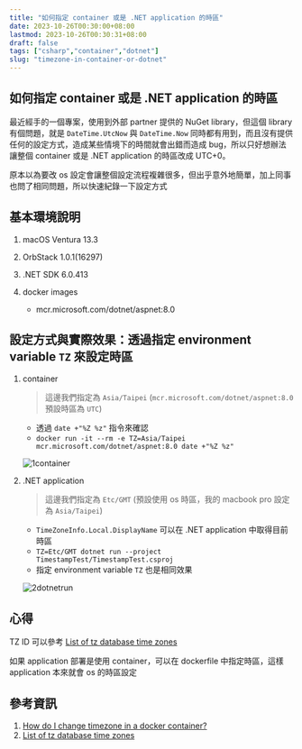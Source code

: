 ```yaml
---
title: "如何指定 container 或是 .NET application 的時區"
date: 2023-10-26T00:30:00+08:00
lastmod: 2023-10-26T00:30:31+08:00
draft: false
tags: ["csharp","container","dotnet"]
slug: "timezone-in-container-or-dotnet"
---
```


## 如何指定 container 或是 .NET application 的時區

最近經手的一個專案，使用到外部 partner 提供的 NuGet library，但這個 library 有個問題，就是 `DateTime.UtcNow` 與 `DateTime.Now` 同時都有用到，而且沒有提供任何的設定方式，造成某些情境下的時間就會出錯而造成 bug，所以只好想辦法讓整個 container 或是 .NET application 的時區改成 UTC+0。

原本以為要改 os 設定會讓整個設定流程複雜很多，但出乎意外地簡單，加上同事也問了相同問題，所以快速紀錄一下設定方式

## 基本環境說明

1. macOS Ventura 13.3
2. OrbStack 1.0.1(16297)
3. .NET SDK 6.0.413
4. docker images

    - mcr.microsoft.com/dotnet/aspnet:8.0

## 設定方式與實際效果：透過指定 environment variable `TZ` 來設定時區

1. container

    > 這邊我們指定為 `Asia/Taipei` (`mcr.microsoft.com/dotnet/aspnet:8.0` 預設時區為 `UTC`)

    - 透過 `date +"%Z %z"` 指令來確認
    - `docker run -it --rm -e TZ=Asia/Taipei mcr.microsoft.com/dotnet/aspnet:8.0 date +"%Z %z"`

    ![1container](https://github.com/yowko/picsbed/assets/3851540/b1719384-4c87-4548-9f96-acae2bf0f95d)

2. .NET application

    > 這邊我們指定為 `Etc/GMT` (預設使用 os 時區，我的 macbook pro 設定為 `Asia/Taipei`)

    - `TimeZoneInfo.Local.DisplayName` 可以在 .NET application 中取得目前時區
    - `TZ=Etc/GMT dotnet run --project TimestampTest/TimestampTest.csproj`
    - 指定 environment variable `TZ` 也是相同效果

    ![2dotnetrun](https://github.com/yowko/picsbed/assets/3851540/b454aaea-0ec7-4f31-8c2f-0d53c105d4c7)

## 心得

TZ ID 可以參考 [List of tz database time zones](https://en.wikipedia.org/wiki/List_of_tz_database_time_zones)

如果 application 部署是使用 container，可以在 dockerfile 中指定時區，這樣 application 本來就會 os 的時區設定

## 參考資訊

1. [How do I change timezone in a docker container?](https://stackoverflow.com/questions/57607381/how-do-i-change-timezone-in-a-docker-container)
2. [List of tz database time zones](https://en.wikipedia.org/wiki/List_of_tz_database_time_zones)
